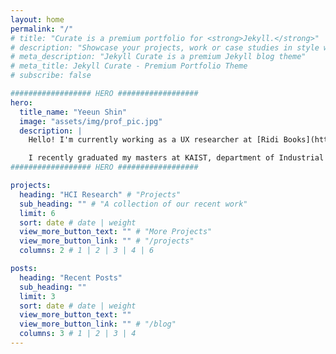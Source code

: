 ```yaml
---
layout: home
permalink: "/"
# title: "Curate is a premium portfolio for <strong>Jekyll.</strong>"
# description: "Showcase your projects, work or case studies in style with this markdown powered portfolio theme for Jekyll."
# meta_description: "Jekyll Curate is a premium Jekyll blog theme"
# meta_title: Jekyll Curate - Premium Portfolio Theme
# subscribe: false

################## HERO ##################
hero:
  title_name: "Yeeun Shin"
  image: "assets/img/prof_pic.jpg" 
  description: |
    Hello! I'm currently working as a UX researcher at [Ridi Books](https://ridicorp.com/){:target="_blank"}, an online entertainment contents startup company in South Korea.

    I recently graduated my masters at KAIST, department of Industrial Design working in [DxD Lab](http://dxd.kaist.ac.kr/){:target="_blank"} under [Prof. Hwajung Hong](https://scholar.google.com/citations?user=qc6CJjYAAAAJ){:target="_blank"}. I also graduated from Hongik University majoring in Interior Architecture with special interest in Human-Space Interaction. My current interests are in Human-Algorithm Interaction with special interest in the field of social media and entertainment contents.
################## HERO ##################

projects:
  heading: "HCI Research" # "Projects"
  sub_heading: "" # "A collection of our recent work"
  limit: 6
  sort: date # date | weight
  view_more_button_text: "" # "More Projects"
  view_more_button_link: "" # "/projects"
  columns: 2 # 1 | 2 | 3 | 4 | 6

posts:
  heading: "Recent Posts"
  sub_heading: ""
  limit: 3
  sort: date # date | weight
  view_more_button_text: ""
  view_more_button_link: "" # "/blog"
  columns: 3 # 1 | 2 | 3 | 4
---
```

